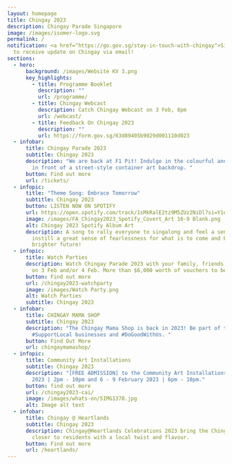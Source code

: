 ```yaml
---
layout: homepage
title: Chingay 2023
description: Chingay Parade Singapore
image: /images/isomer-logo.svg
permalink: /
notification: <a href="https://go.gov.sg/stay-in-touch-with-chingay">Sign Up</a>
  to receive update on Chingay via email!
sections:
  - hero:
      background: /images/Website KV 3.png
      key_highlights:
        - title: Programme Booklet
          description: ""
          url: /programme/
        - title: Chingay Webcast
          description: Catch Chingay Webcast on 3 Feb, 8pm
          url: /webcast/
        - title: Feedback On Chingay 2023
          description: ""
          url: https://form.gov.sg/63d89405b9029d001110d023
  - infobar:
      title: Chingay Parade 2023
      subtitle: Chingay 2023
      description: "We are back at F1 Pit! Indulge in the colourful and vibrant parade
        in front of a street-style container art backdrop. "
      button: Find out more
      url: /tickets/
  - infopic:
      title: "Theme Song: Embrace Tomorrow"
      subtitle: Chingay 2023
      button: LISTEN NOW ON SPOTIFY
      url: https://open.spotify.com/track/1sMkRalE2tz9M5ZUz2NiDl?si=Y1e1fPS5RhCrw53_H7fajQ
      image: /images/FA_Chingay2023_Spotify_Covert_Art 16-9 Blank.png
      alt: Chingay 2023 Spotify Album Art
      description: A song to rally everyone to singalong and feel a sense of pride and
        instill a great sense of fearlessness for what is to come and build a
        brighter future!
  - infopic:
      title: Watch Parties
      description: Watch Chingay Parade 2023 with your family, friends or neighbours
        on 3 Feb and/or 4 Feb. More than $6,000 worth of vouchers to be won.
      button: Find out more
      url: /chingay2023-watchparty
      image: /images/Watch Party.png
      alt: Watch Parties
      subtitle: Chingay 2023
  - infobar:
      title: CHINGAY MAMA SHOP
      subtitle: Chingay 2023
      description: "The Chingay Mama Shop is back in 2023! Be part of the movement to
        #SupportLocal businesses and #DoGoodWithUs. "
      button: Find Out More
      url: chingaymamashop/
  - infopic:
      title: Community Art Installations
      subtitle: Chingay 2023
      description: "[FREE ADMISSION] to the Community Art Installations on 5 February
        2023 | 2pm - 10pm and 6 - 9 February 2023 | 6pm - 10pm."
      button: find out more
      url: /chingay2023-cai/
      image: /images/whats-on/5IMG1378.jpg
      alt: Image alt text
  - infobar:
      title: Chingay @ Heartlands
      subtitle: Chingay 2023
      description: Chingay@Heartlands Celebrations 2023 bring the Chingay experience
        closer to residents with a local twist and flavour.
      button: Find out more
      url: /heartlands/
---
```

